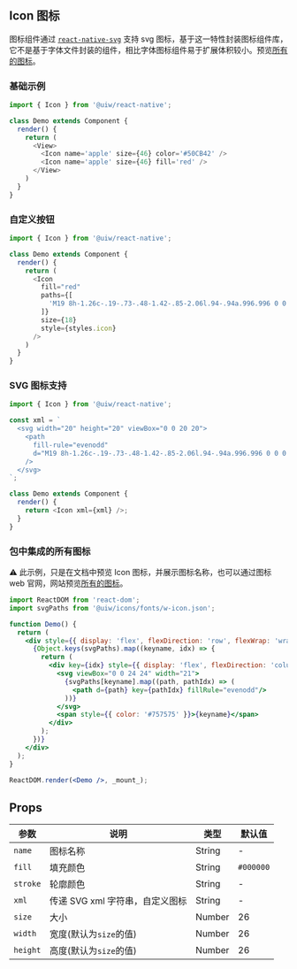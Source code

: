 Icon 图标
---

图标组件通过 [`react-native-svg`](https://github.com/react-native-community/react-native-svg) 支持 svg 图标，基于这一特性封装图标组件库，它不是基于字体文件封装的组件，相比字体图标组件易于扩展体积较小。预览[所有的图标](https://uiwjs.github.io/icons)。

### 基础示例

```js
import { Icon } from '@uiw/react-native';

class Demo extends Component {
  render() {
    return (
      <View>
        <Icon name='apple' size={46} color='#50CB42' />
        <Icon name='apple' size={46} fill='red' />
      </View>
    )
  }
}
```

### 自定义按钮

```js
import { Icon } from '@uiw/react-native';

class Demo extends Component {
  render() {
    return (
      <Icon
        fill="red"
        paths={[
          'M19 8h-1.26c-.19-.73-.48-1.42-.85-2.06l.94-.94a.996.996 0 0 0 0-1.41l-1.41-1.41a.996.996 0 0 0-1.41 0l-.94.94c-.65-.38-1.34-.67-2.07-.86V1c0-.55-.45-1-1-1H9c-.55 0-1 .45-1 1v1.26c-.76.2-1.47.5-2.13.89L5 2.28a.972.972 0 0 0-1.36 0L2.28 3.64c-.37.38-.37.98 0 1.36l.87.87c-.39.66-.69 1.37-.89 2.13H1c-.55 0-1 .45-1 1v2c0 .55.45 1 1 1h1.26c.19.73.48 1.42.85 2.06l-.94.94a.996.996 0 0 0 0 1.41l1.41 1.41c.39.39 1.02.39 1.41 0l.94-.94c.64.38 1.33.66 2.06.85V19c0 .55.45 1 1 1h2c.55 0 1-.45 1-1v-1.26c.76-.2 1.47-.5 2.13-.89l.88.87c.37.37.98.37 1.36 0l1.36-1.36c.37-.38.37-.98 0-1.36l-.87-.87c.4-.65.7-1.37.89-2.13H19c.55 0 1-.45 1-1V9c0-.55-.45-1-1-1zm-9 7c-2.76 0-5-2.24-5-5s2.24-5 5-5v10z'
        ]}
        size={18}
        style={styles.icon}
      />
    )
  }
}
```

### SVG 图标支持

```js
import { Icon } from '@uiw/react-native';

const xml = `
  <svg width="20" height="20" viewBox="0 0 20 20">
    <path
      fill-rule="evenodd"
      d="M19 8h-1.26c-.19-.73-.48-1.42-.85-2.06l.94-.94a.996.996 0 0 0 0-1.41l-1.41-1.41a.996.996 0 0 0-1.41 0l-.94.94c-.65-.38-1.34-.67-2.07-.86V1c0-.55-.45-1-1-1H9c-.55 0-1 .45-1 1v1.26c-.76.2-1.47.5-2.13.89L5 2.28a.972.972 0 0 0-1.36 0L2.28 3.64c-.37.38-.37.98 0 1.36l.87.87c-.39.66-.69 1.37-.89 2.13H1c-.55 0-1 .45-1 1v2c0 .55.45 1 1 1h1.26c.19.73.48 1.42.85 2.06l-.94.94a.996.996 0 0 0 0 1.41l1.41 1.41c.39.39 1.02.39 1.41 0l.94-.94c.64.38 1.33.66 2.06.85V19c0 .55.45 1 1 1h2c.55 0 1-.45 1-1v-1.26c.76-.2 1.47-.5 2.13-.89l.88.87c.37.37.98.37 1.36 0l1.36-1.36c.37-.38.37-.98 0-1.36l-.87-.87c.4-.65.7-1.37.89-2.13H19c.55 0 1-.45 1-1V9c0-.55-.45-1-1-1zm-9 7c-2.76 0-5-2.24-5-5s2.24-5 5-5v10z"
    />
  </svg>
`;

class Demo extends Component {
  render() {
    return <Icon xml={xml} />;
  }
}
```

### 包中集成的所有图标

⚠️ 此示例，只是在文档中预览 Icon 图标，并展示图标名称，也可以通过图标 web 官网，网站预览[所有的图标](https://uiwjs.github.io/icons)。

<!--rehype:bgWhite=true&codeSandbox=true&codePen=true&noCode=true-->
```jsx
import ReactDOM from 'react-dom';
import svgPaths from '@uiw/icons/fonts/w-icon.json';

function Demo() {
  return (
    <div style={{ display: 'flex', flexDirection: 'row', flexWrap: 'wrap' }}>
      {Object.keys(svgPaths).map((keyname, idx) => {
        return (
          <div key={idx} style={{ display: 'flex', flexDirection: 'column', width: 180, paddingBottom: 14 }}>
            <svg viewBox="0 0 24 24" width="21">
              {svgPaths[keyname].map((path, pathIdx) => (
                <path d={path} key={pathIdx} fillRule="evenodd"/>
              ))}
            </svg>
            <span style={{ color: '#757575' }}>{keyname}</span>
          </div>
        );
      })}
    </div>
  );
}

ReactDOM.render(<Demo />, _mount_);
```

## Props

| 参数 | 说明 | 类型 | 默认值 |
|------|------|-----|------|
| `name` | 图标名称 | String | - |
| `fill` | 填充颜色 | String | `#000000` |
| `stroke` | 轮廓颜色 | String | - |
| `xml` | 传递 SVG xml 字符串，自定义图标 | String | - |
| `size` | 大小 | Number | 26 |
| `width` | 宽度(默认为`size`的值) | Number | 26 |
| `height` | 高度(默认为`size`的值) | Number | 26 |
